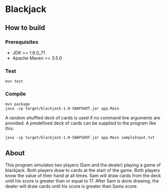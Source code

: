 # Blackjack

## How to build
### Prerequisites
* JDK >= 1.8.0\_71
* Apache Maven >= 3.5.0

### Test
`mvn test`

### Compile
```
mvn package
java -cp target/blackjack-1.0-SNAPSHOT.jar app.Main
```

A random shuffled deck of cards is used if no command
line arguments are provided. A predefined deck of cards
can be supplied to the program like this:

`java -cp target/blackjack-1.0-SNAPSHOT.jar app.Main sampleInput.txt`

## About
This program simulates two players (Sam and the dealer)
playing a game of blackjack. Both players draw to cards
at the start of the game. Both players know the value
of their hand at all times. Sam will draw cards from the
deck until his score is greater than or equal to 17.
After Sam is done drawing, the dealer will draw cards
until his score is greater than Sams score.
